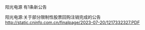 阳光电源 有1条新公告 

阳光电源:关于部分限制性股票回购注销完成的公告 http://static.cninfo.com.cn/finalpage/2023-07-20/1217332327.PDF 

